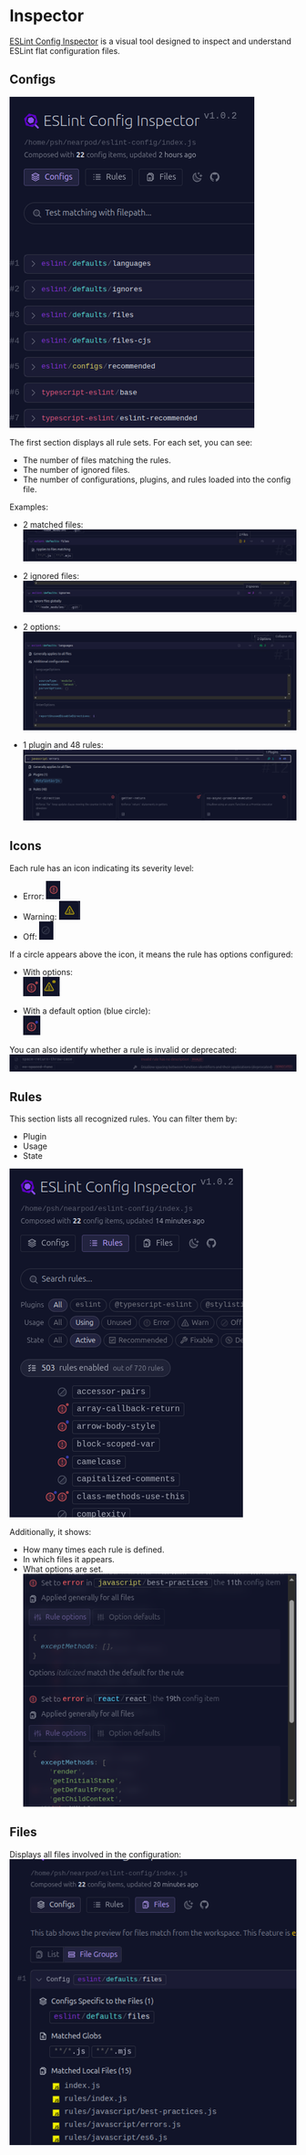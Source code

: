 # Inspector

[ESLint Config Inspector](https://github.com/eslint/config-inspector) is a visual tool designed to inspect and understand ESLint flat configuration files.

## Configs

![configs](./readme/configs.png)

The first section displays all rule sets. For each set, you can see:

- The number of files matching the rules.
- The number of ignored files.
- The number of configurations, plugins, and rules loaded into the config file.

Examples:

- 2 matched files:  
  ![match](./readme/match.png)

- 2 ignored files:  
  ![ignore](./readme/ignore.png)

- 2 options:  
  ![options](./readme/options.png)

- 1 plugin and 48 rules:  
  ![plugin and rules](./readme/plugin-n-rules.png)

## Icons

Each rule has an icon indicating its severity level:

- Error: ![error icon](./readme/error.png)  
- Warning: ![warning icon](./readme/warning.png)  
- Off: ![off icon](./readme/off.png)

If a circle appears above the icon, it means the rule has options configured:

- With options:  
  ![error with option](./readme/error-with-option.png) ![warning with option](./readme/warning-with-option.png)

- With a default option (blue circle):  
  ![error with default](./readme/errow-with-default-option.png)

You can also identify whether a rule is invalid or deprecated:  
![invalid or deprecated](./readme/invalid-or-deprecated.png)

## Rules

This section lists all recognized rules. You can filter them by:

- Plugin
- Usage
- State

![known rules](./readme/known-rules.png)

Additionally, it shows:

- How many times each rule is defined.
- In which files it appears.
- What options are set.  
![how many times](./readme/how-many.png)

## Files

Displays all files involved in the configuration:  
![files](./readme/files.png)
